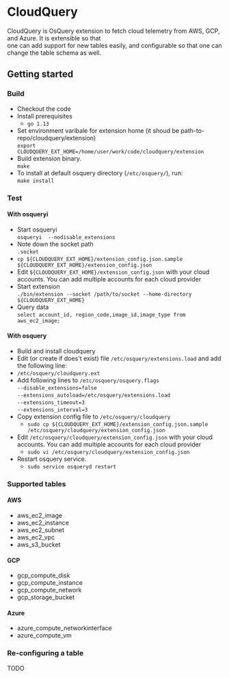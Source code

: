 # CloudQuery

CloudQuery is OsQuery extension to fetch cloud telemetry from AWS, GCP, and Azure. It is extensible so that  
one can add support for new tables easily, and configurable so that one can change the table schema as well.  

## Getting started

### Build
- Checkout the code  
- Install prerequisites  
  - `go 1.13`
- Set environment varibale for extension home (it shoud be path-to-repo/cloudquery/extension)  
`export CLOUDQUERY_EXT_HOME=/home/user/work/code/cloudquery/extension`  
- Build extension binary.  
  `make`  
- To install at default osquery directory (`/etc/osquery/`), run:  
  `make install`  

### Test
#### With osqueryi
- Start osqueryi  
`osqueryi  --nodisable_extensions`
- Note down the socket path  
`.socket`
- `cp ${CLOUDQUERY_EXT_HOME}/extension_config.json.sample ${CLOUDQUERY_EXT_HOME}/extension_config.json`
- Edit `${CLOUDQUERY_EXT_HOME}/extension_config.json` with your cloud accounts. You can add multiple accounts for each cloud provider  
- Start extension  
`./bin/extension --socket /path/to/socket --home-directory ${CLOUDQUERY_EXT_HOME}`
- Query data  
`select account_id, region_code,image_id,image_type from aws_ec2_image;`

#### With osquery
- Build and install cloudquery  
- Edit (or create if does't exist) file `/etc/osquery/extensions.load` and add the following line:  
- `/etc/osquery/cloudquery.ext`  
- Add following lines to `/etc/osquery/osquery.flags`  
`--disable_extensions=false`  
`--extensions_autoload=/etc/osquery/extensions.load`  
`--extensions_timeout=3`  
`--extensions_interval=3`  
- Copy extension config file to `/etc/osquery/cloudquery`  
  - `sudo cp ${CLOUDQUERY_EXT_HOME}/extension_config.json.sample /etc/osquery/cloudquery/extension_config.json`   
- Edit `/etc/osquery/cloudquery/extension_config.json` with your cloud accounts. You can add multiple accounts for each cloud provider  
  - `sudo vi /etc/osquery/cloudquery/extension_config.json`
- Restart osquery service.  
  - `sudo service osqueryd restart`  

### Supported tables
#### AWS
- aws_ec2_image
- aws_ec2_instance
- aws_ec2_subnet
- aws_ec2_vpc
- aws_s3_bucket

#### GCP
- gcp_compute_disk
- gcp_compute_instance
- gcp_compute_network
- gcp_storage_bucket

#### Azure
- azure_compute_networkinterface
- azure_compute_vm

### Re-configuring a table
TODO
